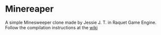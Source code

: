 # Minereaper
A simple Minesweeper clone made by Jessie J. T. in Raquet Game Engine. Follow the compilation instructions at the [wiki](https://raquet.sinislosion.net)
